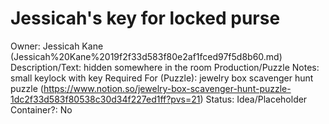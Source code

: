 # Jessicah's key for locked purse

Owner: Jessicah Kane (Jessicah%20Kane%2019f2f33d583f80e2af1fced97f5d8b60.md)
Description/Text: hidden somewhere in the room
Production/Puzzle Notes: small keylock with key
Required For (Puzzle): jewelry box scavenger hunt puzzle (https://www.notion.so/jewelry-box-scavenger-hunt-puzzle-1dc2f33d583f80538c30d34f227ed1ff?pvs=21)
Status: Idea/Placeholder
Container?: No